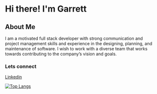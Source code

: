 # Hi there! I'm Garrett

## About Me

I am a motivated full stack developer with strong communication and project management skills and experience in the designing, planning, and maintenance of software. I wish to work with a diverse team that works towards contributing to the company’s vision and goals.

### Lets connect

[Linkedin](https://www.linkedin.com/in/garrettmruss/)


[![Top Langs](https://github-readme-stats.vercel.app/api/top-langs/?username=garrettruss&hide=css,scss,html&count_private=true&langs_count=9&exclude_repo=reactjs-interview-questions,50projects50days,portfolio)](https://github.com/anuraghazra/github-readme-stats)
